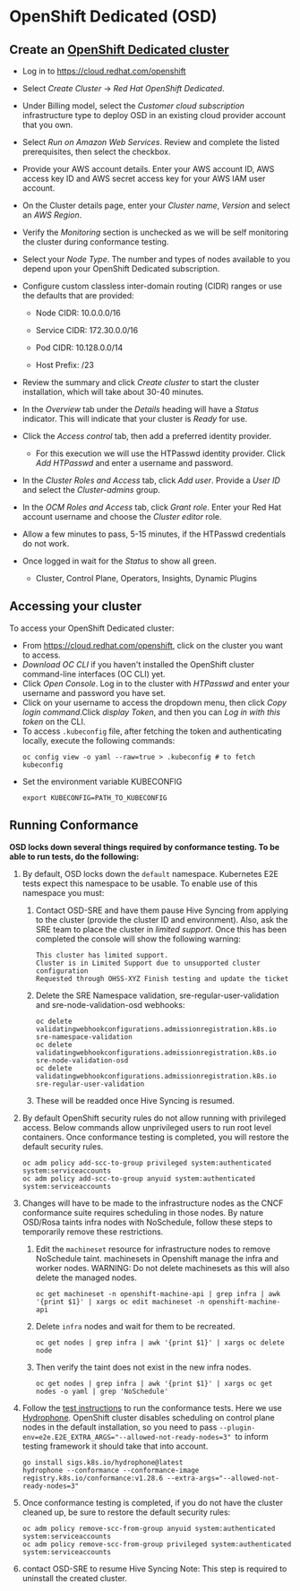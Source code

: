 # OpenShift Dedicated (OSD)

## Create an [OpenShift Dedicated cluster](https://docs.openshift.com/dedicated/4/getting_started/accessing-your-services.html)

* Log in to https://cloud.redhat.com/openshift
* Select *Create Cluster* -> *Red Hat OpenShift Dedicated*.
* Under Billing model, select the *Customer cloud subscription* infrastructure type to deploy OSD in an existing cloud provider account that you own.
* Select *Run on Amazon Web Services*. Review and complete the listed prerequisites, then select the checkbox.
* Provide your AWS account details. Enter your AWS account ID, AWS access key ID and AWS secret access key for your AWS IAM user account.
* On the Cluster details page, enter your *Cluster name*, *Version* and select an *AWS Region*.
* Verify the *Monitoring* section is unchecked as we will be self monitoring the cluster during conformance testing.
* Select your *Node Type*. The number and types of nodes available to you depend upon your OpenShift Dedicated subscription.
* Configure custom classless inter-domain routing (CIDR) ranges or use the defaults that are provided:

   * Node CIDR: 10.0.0.0/16

   * Service CIDR: 172.30.0.0/16

   * Pod CIDR: 10.128.0.0/14

   * Host Prefix: /23

* Review the summary and click *Create cluster* to start the cluster installation, which will take about 30-40 minutes.
* In the *Overview* tab under the *Details* heading will have a *Status* indicator. This will indicate that your cluster is *Ready* for use.
* Click the *Access control* tab, then add a preferred identity provider.
   * For this execution we will use the HTPasswd identity provider. Click *Add HTPasswd* and enter a username and password.
* In the *Cluster Roles and Access* tab, click *Add user*. Provide a *User ID* and select the *Cluster-admins* group.
* In the *OCM Roles and Access* tab, click *Grant role*. Enter your Red Hat account username and choose the *Cluster editor* role.
* Allow a few minutes to pass, 5-15 minutes, if the HTPasswd credentials do not work.
* Once logged in wait for the *Status* to show all green.
   * Cluster, Control Plane, Operators, Insights, Dynamic Plugins


## Accessing your cluster

To access your OpenShift Dedicated cluster:

* From https://cloud.redhat.com/openshift, click on the cluster you want to access.
* *Download OC CLI* if you haven't installed the OpenShift cluster command-line interfaces (OC CLI) yet.
* Click *Open Console*. Log in to the cluster with *HTPasswd* and enter your username and password you have set.
* Click on your username to access the dropdown menu, then click *Copy login command*.Click *display Token*, and then you can *Log in with this token* on the CLI.
* To access `.kubeconfig` file, after fetching the token and authenticating locally, execute the following commands:
   ```
   oc config view -o yaml --raw=true > .kubeconfig # to fetch kubeconfig
   ```
* Set the environment variable KUBECONFIG
    ```
    export KUBECONFIG=PATH_TO_KUBECONFIG
    ```

## Running Conformance

**OSD locks down several things required by conformance testing. To be able to run tests, do the following:**

1. By default, OSD locks down the `default` namespace. Kubernetes E2E tests expect this namespace to be usable. To enable use of this
   namespace you must:
   1. Contact OSD-SRE and have them pause Hive Syncing from applying to the cluster (provide the cluster ID and environment). Also, ask the SRE team to place the cluster in *limited support*.
      Once this has been completed the console will show the following warning:
         ```
         This cluster has limited support.
         Cluster is in Limited Support due to unsupported cluster configuration
         Requested through OHSS-XYZ Finish testing and update the ticket
         ```
   2. Delete the SRE Namespace validation, sre-regular-user-validation and  sre-node-validation-osd webhooks:
         ```
         oc delete validatingwebhookconfigurations.admissionregistration.k8s.io sre-namespace-validation
         oc delete validatingwebhookconfigurations.admissionregistration.k8s.io sre-node-validation-osd
         oc delete validatingwebhookconfigurations.admissionregistration.k8s.io sre-regular-user-validation
         ```
   3. These will be readded once Hive Syncing is resumed.

2. By default OpenShift security rules do not allow running with privileged access.
   Below commands allow unprivileged users to run root level containers.
   Once conformance testing is completed, you will restore the default security rules.
      ```
      oc adm policy add-scc-to-group privileged system:authenticated system:serviceaccounts
      oc adm policy add-scc-to-group anyuid system:authenticated system:serviceaccounts
      ```

3. Changes will have to be made to the infrastructure nodes as the CNCF conformance suite requires scheduling in those nodes.
   By nature OSD/Rosa taints infra nodes with NoSchedule, follow these steps to temporarily remove these restrictions.
   1. Edit the `machineset` resource for infrastructure nodes to remove NoSchedule taint.
   machinesets in Openshift manage the infra and worker nodes.
   WARNING: Do not delete machinesets as this will also delete the managed nodes.
      ```
      oc get machineset -n openshift-machine-api | grep infra | awk '{print $1}' | xargs oc edit machineset -n openshift-machine-api
      ```
   2. Delete `infra` nodes and wait for them to be recreated.
      ```
      oc get nodes | grep infra | awk '{print $1}' | xargs oc delete node
      ```
   3. Then verify the taint does not exist in the new infra nodes.
      ```
      oc get nodes | grep infra | awk '{print $1}' | xargs oc get nodes -o yaml | grep 'NoSchedule'
      ```

4. Follow the [test instructions](https://github.com/cncf/k8s-conformance/blob/master/instructions.md#running)
   to run the conformance tests. Here we use [Hydrophone](https://github.com/kubernetes-sigs/hydrophone).
   OpenShift cluster disables scheduling on control plane nodes in the default installation, so you need to pass `--plugin-env=e2e.E2E_EXTRA_ARGS="--allowed-not-ready-nodes=3" `to inform testing framework it should take that into account.
      ```
      go install sigs.k8s.io/hydrophone@latest
      hydrophone --conformance --conformance-image registry.k8s.io/conformance:v1.28.6 --extra-args="--allowed-not-ready-nodes=3"
      ```

5. Once conformance testing is completed, if you do not have the cluster cleaned up, be sure to restore the default security rules:
      ```
      oc adm policy remove-scc-from-group anyuid system:authenticated system:serviceaccounts
      oc adm policy remove-scc-from-group privileged system:authenticated system:serviceaccounts
      ```

6. contact OSD-SRE to resume Hive Syncing
   Note: This step is required to uninstall the created cluster.